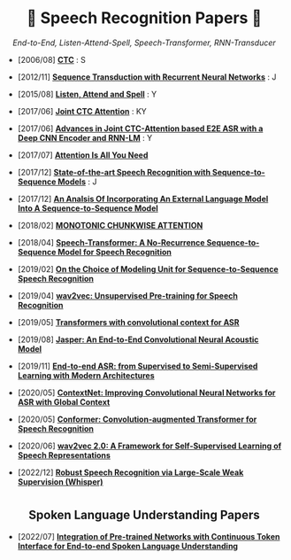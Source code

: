 # <h1 align="center">:star2: Speech Recognition Papers :star2:</h1>
  
<p align=center><i> End-to-End, Listen-Attend-Spell, Speech-Transformer, RNN-Transducer </i></p>  

* \[2006/08\] [**CTC**](https://www.cs.toronto.edu/~graves/icml_2006.pdf) : S
  
* \[2012/11\] [**Sequence Transduction with Recurrent Neural Networks**](https://arxiv.org/abs/1211.3711)   : J
  
* \[2015/08\] [**Listen, Attend and Spell**](https://arxiv.org/abs/1508.01211) : Y

* \[2017/06\] [**Joint CTC Attention**](https://arxiv.org/pdf/1609.06773.pdf) : KY

* \[2017/06\] [**Advances in Joint CTC-Attention based E2E ASR with a Deep CNN Encoder and RNN-LM**](https://arxiv.org/abs/1706.02737) : Y
  
* \[2017/07\] [**Attention Is All You Need**](https://arxiv.org/abs/1706.03762)   
  
* \[2017/12\] [**State-of-the-art Speech Recognition with Sequence-to-Sequence Models**](https://arxiv.org/abs/1712.01769)  : J
  
* \[2017/12\] [**An Analsis Of Incorporating An External Language Model Into A Sequence-to-Sequence Model**](https://arxiv.org/abs/1712.01996)

* \[2018/02\] [**MONOTONIC CHUNKWISE ATTENTION**](https://arxiv.org/pdf/1712.05382.pdf)
  
* \[2018/04\] [**Speech-Transformer: A No-Recurrence Sequence-to-Sequence Model for Speech Recognition**](https://ieeexplore.ieee.org/document/8462506)  
  
* \[2019/02\] [**On the Choice of Modeling Unit for Sequence-to-Sequence Speech Recognition**](https://arxiv.org/abs/1902.01955)  
  
* \[2019/04\] [**wav2vec: Unsupervised Pre-training for Speech Recognition**](https://arxiv.org/abs/1904.05862?utm_source=feedburner&utm_medium=feed&utm_campaign=Feed%253A+arxiv%252FQSXk+%2528ExcitingAds%2521+cs+updates+on+arXiv.org%2529)  
  
* \[2019/05\] [**Transformers with convolutional context for ASR**](https://arxiv.org/abs/1904.11660)  
  
* \[2019/08\] [**Jasper: An End-to-End Convolutional Neural Acoustic Model**](https://arxiv.org/pdf/1904.03288.pdf)  
  
* \[2019/11\] [**End-to-end ASR: from Supervised to Semi-Supervised Learning with Modern Architectures**](https://arxiv.org/abs/1911.08460)  
  
* \[2020/05\] [**ContextNet: Improving Convolutional Neural Networks for ASR with Global Context**](https://arxiv.org/abs/2005.03191)  
  
* \[2020/05\] [**Conformer: Convolution-augmented Transformer for Speech Recognition**](https://arxiv.org/abs/2005.08100)  
  
* \[2020/06\] [**wav2vec 2.0: A Framework for Self-Supervised Learning of Speech Representations**](https://arxiv.org/abs/2006.11477)

* \[2022/12\] [**Robust Speech Recognition via Large-Scale Weak Supervision (Whisper)**](https://arxiv.org/pdf/2212.04356.pdf)

# <h2 align="center"> Spoken Language Understanding Papers </h2>

* \[2022/07\] [**Integration of Pre-trained Networks with Continuous Token Interface for End-to-end Spoken Language Understanding**](https://arxiv.org/pdf/2104.07253.pdf)
